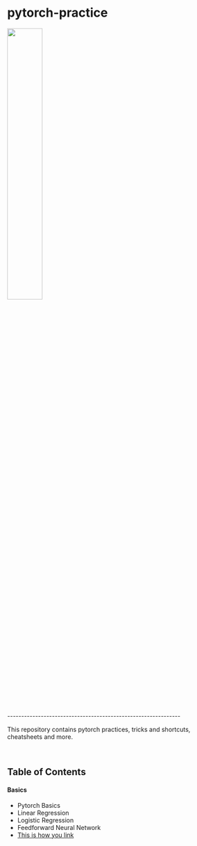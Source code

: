 # pytorch-practice

<p aign="center"><img width="40%" src="assets/some.png" /></p>
--------------------------------------------------------------

This repository contains pytorch practices, tricks and shortcuts, cheatsheets and more.

<br/>

## Table of Contents

#### Basics
* Pytorch Basics 
* Linear Regression
* Logistic Regression
* Feedforward Neural Network
* [This is how you link]()
